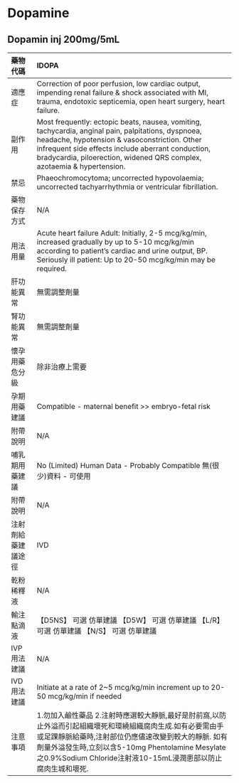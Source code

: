 # Dopamine

## Dopamin inj 200mg/5mL

| 藥物代碼 | IDOPA |
| :--- | :--- |
| 適應症 | Correction of poor perfusion, low cardiac output, impending renal failure & shock associated with MI, trauma, endotoxic septicemia, open heart surgery, heart failure. |
| 副作用 | Most frequently: ectopic beats, nausea, vomiting, tachycardia, anginal pain, palpitations, dyspnoea, headache, hypotension & vasoconstriction. Other infrequent side effects include aberrant conduction, bradycardia, piloerection, widened QRS complex, azotaemia & hypertension. |
| 禁忌 | Phaeochromocytoma; uncorrected hypovolaemia; uncorrected tachyarrhythmia or ventricular fibrillation. |
| 藥物保存方式 | N/A |
| 用法用量 | Acute heart failure Adult: Initially, 2-5 mcg/kg/min, increased gradually by up to 5-10 mcg/kg/min according to patient’s cardiac and urine output, BP. Seriously ill patient: Up to 20-50 mcg/kg/min may be required. |
| 肝功能異常 | 無需調整劑量 |
| 腎功能異常 | 無需調整劑量 |
| 懷孕用藥危分級 | 除非治療上需要 |
| 孕期用藥建議 | Compatible - maternal benefit &gt;&gt; embryo-fetal risk |
| 附帶說明 | N/A |
| 哺乳期用藥建議 | No \(Limited\) Human Data - Probably Compatible 無\(很少\)資料 - 可使用 |
| 附帶說明 | N/A |
| 注射劑給藥建議途徑 | IVD |
| 乾粉稀釋液 | N/A |
| 輸注點滴液 | 【D5NS】 可選 仿單建議  【D5W】 可選 仿單建議  【L/R】 可選 仿單建議  【N/S】 可選 仿單建議 |
| IVP 用法建議 | N/A |
| IVD 用法建議 | Initiate at a rate of 2~5 mcg/kg/min increment up to 20-50 mcg/kg/min if needed |
| 注意事項 | 1.勿加入鹼性藥品 2.注射時應選較大靜脈,最好是肘前窩,以防止外溢而引起組織壞死和環繞組織腐肉生成.如有必要需由手或足踝靜脈給藥時,注射部位仍應儘速改變到較大的靜脈. 如有劑量外溢發生時,立刻以含5-10mg Phentolamine Mesylate之0.9%Sodium Chloride注射液10-15mL浸潤患部以防止腐肉生城和壞死. |

